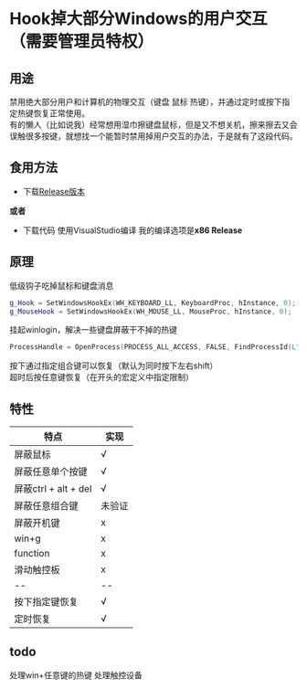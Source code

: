 # Hook掉大部分Windows的用户交互（需要管理员特权）

## 用途
禁用绝大部分用户和计算机的物理交互（键盘 鼠标 热键），并通过定时或按下指定热键恢复正常使用。  
有的懒人（比如说我）经常想用湿巾擦键盘鼠标，但是又不想关机，擦来擦去又会误触很多按键，就想找一个能暂时禁用掉用户交互的办法，于是就有了这段代码。   

## 食用方法
- 下载[Release版本](TODO://ADD_Release)  

**或者**
- 下载代码 使用VisualStudio编译 我的编译选项是**x86 Release**  

## 原理
低级钩子吃掉鼠标和键盘消息
```cpp
g_Hook = SetWindowsHookEx(WH_KEYBOARD_LL, KeyboardProc, hInstance, 0);
g_MouseHook = SetWindowsHookEx(WH_MOUSE_LL, MouseProc, hInstance, 0);
```
挂起winlogin，解决一些键盘屏蔽干不掉的热键
```cpp
ProcessHandle = OpenProcess(PROCESS_ALL_ACCESS, FALSE, FindProcessId(L"winlogon.exe"));
```

按下通过指定组合键可以恢复（默认为同时按下左右shift）  
超时后按任意键恢复（在开头的宏定义中指定限制）

## 特性
| 特点 | 实现 |
-- | -- 
屏蔽鼠标 | √
屏蔽任意单个按键 | √
屏蔽ctrl + alt + del | √
屏蔽任意组合键 | 未验证
屏蔽开机键 | x
win+g | x
function | x
滑动触控板 | x
-- | -- 
按下指定键恢复 | √
定时恢复 | √

## todo
处理win+任意键的热键
处理触控设备
